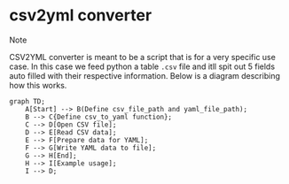 # csv2yml converter

> [!note] 
> CSV2YML converter is meant to be a script that is for a very specific use case. In this case we feed python a table `.csv` file and itll spit out 5 fields auto filled with their respective information.  Below is a diagram describing how this works.

```mermaid
graph TD;
    A[Start] --> B(Define csv_file_path and yaml_file_path);
    B --> C{Define csv_to_yaml function};
    C --> D[Open CSV file];
    D --> E[Read CSV data];
    E --> F[Prepare data for YAML];
    F --> G[Write YAML data to file];
    G --> H[End];
    H --> I[Example usage];
    I --> D;
```
